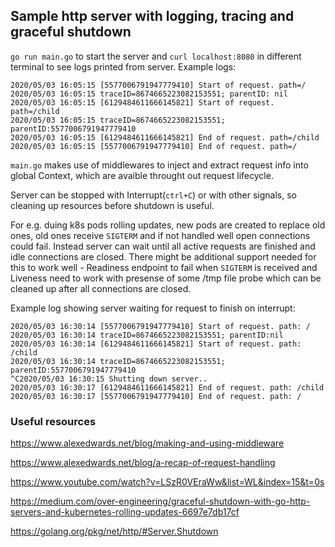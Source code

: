 ## Sample http server with logging, tracing and graceful shutdown

`go run main.go` to start the server and `curl localhost:8080` in different terminal to see logs printed from server. Example logs:

```
2020/05/03 16:05:15 [5577006791947779410] Start of request. path=/
2020/05/03 16:05:15 traceID=8674665223082153551; parentID: nil
2020/05/03 16:05:15 [6129484611666145821] Start of request. path=/child
2020/05/03 16:05:15 traceID=8674665223082153551; parentID:5577006791947779410
2020/05/03 16:05:15 [6129484611666145821] End of request. path=/child
2020/05/03 16:05:15 [5577006791947779410] End of request. path=/
```

`main.go` makes use of middlewares to inject and extract request info into global Context, which are avaible throught out request lifecycle.

Server can be stopped with Interrupt(`ctrl+C`) or with other signals, so cleaning up resources before shutdown is useful.

For e.g. duing k8s pods rolling updates, new pods are created to replace old ones, old ones receive `SIGTERM` and if not handled well open connections could fail. Instead server can wait until all active requests are finished and idle connections are closed. There might be additional support needed for this to work well - Readiness endpoint to fail when `SIGTERM` is received and Liveness need to work with presense of some /tmp file probe which can be cleaned up after all connections are closed.

Example log showing server waiting for request to finish on interrupt:

```
2020/05/03 16:30:14 [5577006791947779410] Start of request. path: /
2020/05/03 16:30:14 traceID=8674665223082153551; parentID:nil
2020/05/03 16:30:14 [6129484611666145821] Start of request. path: /child
2020/05/03 16:30:14 traceID=8674665223082153551; parentID:5577006791947779410
^C2020/05/03 16:30:15 Shutting down server..
2020/05/03 16:30:17 [6129484611666145821] End of request. path: /child
2020/05/03 16:30:17 [5577006791947779410] End of request. path: /
```

### Useful resources

https://www.alexedwards.net/blog/making-and-using-middleware

https://www.alexedwards.net/blog/a-recap-of-request-handling

https://www.youtube.com/watch?v=LSzR0VEraWw&list=WL&index=15&t=0s

https://medium.com/over-engineering/graceful-shutdown-with-go-http-servers-and-kubernetes-rolling-updates-6697e7db17cf

https://golang.org/pkg/net/http/#Server.Shutdown
